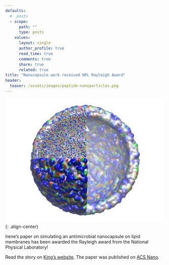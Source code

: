 ```yaml
---
defaults:
  # _posts
  - scope:
      path: ""
      type: posts
    values:
      layout: single
      author_profile: true
      read_time: true
      comments: true
      share: true
      related: true
title: "Nanocapsule work received NPL Rayleigh Award"
header:
  teaser: /assets/images/peptide-nanoparticles.png 
---
```


![image-center](/assets/images/peptide-nanoparticles.png){: .align-center}

Irene’s paper on simulating an antimicrobial nanocapsule on lipid membranes has been awarded the Rayleigh award from the National Physical Laboratory!

Read the story on [King’s website](https://www.kcl.ac.uk/news/kings-academics-receive-national-physics-laboratorys-most-prestigious-award). The paper was published on [ACS Nano](https://pubs.acs.org/doi/10.1021/acsnano.9b06814).


